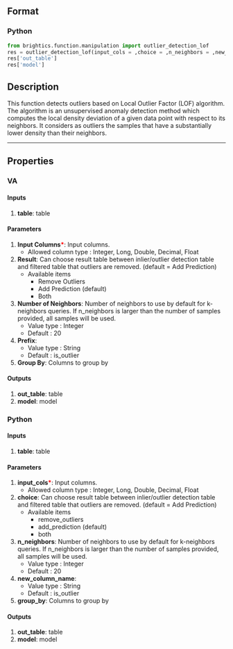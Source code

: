## Format
### Python
```python
from brightics.function.manipulation import outlier_detection_lof
res = outlier_detection_lof(input_cols = ,choice = ,n_neighbors = ,new_column_name = ,group_by = )
res['out_table']
res['model']
```

## Description
This function detects outliers based on Local Outlier Factor (LOF) algorithm. The algorithm is an unsupervised anomaly detection method which computes the local density deviation of a given data point with respect to its neighbors. It considers as outliers the samples that have a substantially lower density than their neighbors.

---

## Properties
### VA
#### Inputs
1. **table**: table

#### Parameters
1. **Input Columns**<b style="color:red">*</b>: Input columns.
   - Allowed column type : Integer, Long, Double, Decimal, Float
2. **Result**: Can choose result table between inlier/outlier detection table and filtered table that outliers are removed. (default = Add Prediction)
   - Available items
      - Remove Outliers
      - Add Prediction (default)
      - Both
3. **Number of Neighbors**: Number of neighbors to use by default for k-neighbors queries. If n_neighbors is larger than the number of samples provided, all samples will be used.
   - Value type : Integer
   - Default : 20
4. **Prefix**: 
   - Value type : String
   - Default : is_outlier
5. **Group By**: Columns to group by

#### Outputs
1. **out_table**: table
2. **model**: model

### Python
#### Inputs
1. **table**: table

#### Parameters
1. **input_cols**<b style="color:red">*</b>: Input columns.
   - Allowed column type : Integer, Long, Double, Decimal, Float
2. **choice**: Can choose result table between inlier/outlier detection table and filtered table that outliers are removed. (default = Add Prediction)
   - Available items
      - remove_outliers
      - add_prediction (default)
      - both
3. **n_neighbors**: Number of neighbors to use by default for k-neighbors queries. If n_neighbors is larger than the number of samples provided, all samples will be used.
   - Value type : Integer
   - Default : 20
4. **new_column_name**: 
   - Value type : String
   - Default : is_outlier
5. **group_by**: Columns to group by

#### Outputs
1. **out_table**: table
2. **model**: model


